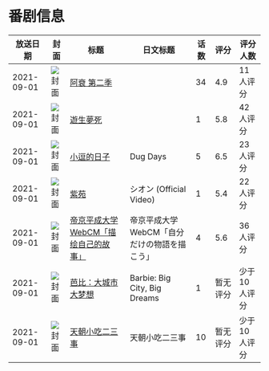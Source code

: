 # 番剧信息

|放送日期|封面|标题|日文标题|话数|评分|评分人数|
|---|---|---|---|---|---|---|
|2021-09-01|![封面](https://lain.bgm.tv/pic/cover/c/63/d9/331074_pNpqt.jpg)|[阿衰 第二季](https://bangumi.tv/subject/331074)||34|4.9|11人评分|
|2021-09-01|![封面](https://lain.bgm.tv/pic/cover/c/d9/53/351266_7Q20D.jpg)|[遊生夢死](https://bangumi.tv/subject/351266)||1|5.8|42人评分|
|2021-09-01|![封面](https://lain.bgm.tv/pic/cover/c/50/cc/347843_9rGzx.jpg)|[小逗的日子](https://bangumi.tv/subject/347843)|Dug Days|5|6.5|23人评分|
|2021-09-01|![封面](https://lain.bgm.tv/pic/cover/c/b8/f6/348126_ke6B6.jpg)|[紫苑](https://bangumi.tv/subject/348126)|シオン (Official Video)|1|5.4|22人评分|
|2021-09-01|![封面](https://lain.bgm.tv/pic/cover/c/d7/60/348203_QVXw3.jpg)|[帝京平成大学 WebCM「描绘自己的故事」](https://bangumi.tv/subject/348203)|帝京平成大学 WebCM「自分だけの物語を描こう」|4|5.6|36人评分|
|2021-09-01|![封面](https://lain.bgm.tv/pic/cover/c/7a/bc/398491_lqnZX.jpg)|[芭比：大城市大梦想](https://bangumi.tv/subject/398491)|Barbie: Big City, Big Dreams|1|暂无评分|少于10人评分|
|2021-09-01|![封面](https://lain.bgm.tv/pic/cover/c/c4/8a/523054_1zknk.jpg)|[天朝小吃二三事](https://bangumi.tv/subject/523054)|天朝小吃二三事|10|暂无评分|少于10人评分|
